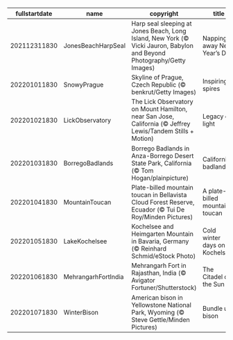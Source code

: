 |fullstartdate|name|copyright|title|image|
|--|--|--|--|--|
202112311830|JonesBeachHarpSeal|Harp seal sleeping at Jones Beach, Long Island, New York (© Vicki Jauron, Babylon and Beyond Photography/Getty Images)|Napping away New Year’s Day|![](/en-IN/2022/01/202112311830JonesBeachHarpSeal.jpg)|
202201011830|SnowyPrague|Skyline of Prague, Czech Republic (© benkrut/Getty Images)|Inspiring spires|![](/en-IN/2022/01/202201011830SnowyPrague.jpg)|
202201021830|LickObservatory|The Lick Observatory on Mount Hamilton, near San Jose, California (© Jeffrey Lewis/Tandem Stills + Motion)|Legacy of light|![](/en-IN/2022/01/202201021830LickObservatory.jpg)|
202201031830|BorregoBadlands|Borrego Badlands in Anza-Borrego Desert State Park, California (© Tom Hogan/plainpicture)|California's badlands|![](/en-IN/2022/01/202201031830BorregoBadlands.jpg)|
202201041830|MountainToucan|Plate-billed mountain toucan in Bellavista Cloud Forest Reserve, Ecuador (© Tui De Roy/Minden Pictures)|A plate-billed mountain toucan|![](/en-IN/2022/01/202201041830MountainToucan.jpg)|
202201051830|LakeKochelsee|Kochelsee and Heimgarten Mountain in Bavaria, Germany (© Reinhard Schmid/eStock Photo)|Cold winter days on Kochelsee|![](/en-IN/2022/01/202201051830LakeKochelsee.jpg)|
202201061830|MehrangarhFortIndia|Mehrangarh Fort in Rajasthan, India (© Avigator Fortuner/Shutterstock)|The Citadel of the Sun|![](/en-IN/2022/01/202201061830MehrangarhFortIndia.jpg)|
202201071830|WinterBison|American bison in Yellowstone National Park, Wyoming (© Steve Gettle/Minden Pictures)|Bundle up, bison|![](/en-IN/2022/01/202201071830WinterBison.jpg)|

